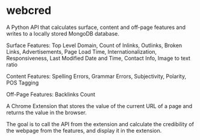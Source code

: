 # webcred
A Python API that calculates surface, content and off-page features and writes to a locally stored MongoDB database.

Surface Features:
  Top Level Domain, Count of Inlinks, Outlinks, Broken Links, Advertisements, Page Load Time, Internationalization, Responsiveness, Last Modified Date and Time, Contact Info, Image to text ratio
  
Content Features:
  Spelling Errors, Grammar Errors, Subjectivity, Polarity, POS Tagging
  
Off-Page Features:
  Backlinks Count
  
  
A Chrome Extension that stores the value of the current URL of a page and returns the value in the browser.

The goal is to call the API from the extension and calculate the credibility of the webpage from the features, and display it in the extension.
